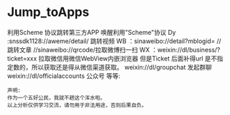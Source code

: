 # Jump_toApps
利用Scheme 协议跳转第三方APP 唤醒利用"Scheme"协议 
Dy :snssdk1128://aweme/detail/ 跳转视频
WB ：sinaweibo://detail?mblogid= //跳转文章 //sinaweibo://qrcode/拉取微博扫一扫 
WX ：weixin://dl/business/?ticket=xxx   拉取微信用微信WebView内嵌浏览器 但是Ticket 后面补得url 是不指定数的，所以获取还是得从微信渠道获取。
     weixin://dl/groupchat 发起群聊
     weixin://dl/officialaccounts 公众号 等等:
    
    声明:
    作为一个五好公民，我就不趟这个浑水啦。
    以上分析仅供学习交流，请勿用于非法用途，否则后果自负。
